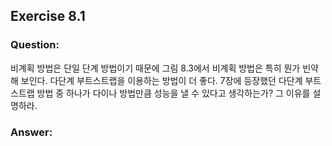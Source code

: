 ## Exercise 8.1

### Question:

비계획 방법은 단일 단계 방법이기 때문에 그림 8.3에서 비계획 방법은 특히 뭔가 빈약해 보인다. 다단계 부트스트랩을 이용하는 방법이 더 좋다. 7장에 등장했던 다단계 부트스트랩 방법 중 하나가 다이나 방법만큼 성능을 낼 수 있다고 생각하는가? 그 이유를 설명하라.

### Answer:
